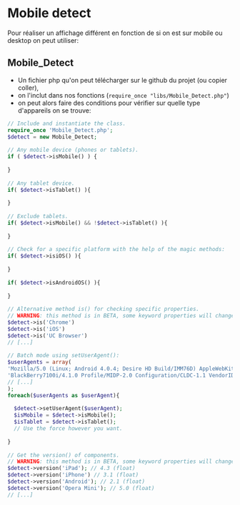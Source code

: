 # Mobile detect

Pour réaliser un affichage différent en fonction de si on est sur mobile ou desktop on peut utiliser:

## Mobile_Detect
- Un fichier php qu'on peut télécharger sur le github du projet (ou copier coller),
- on l'inclut dans nos fonctions (``require_once "libs/Mobile_Detect.php"``) 
- on peut alors faire des conditions pour vérifier sur quelle type d'appareils on se trouve:
```php
// Include and instantiate the class.
require_once 'Mobile_Detect.php';
$detect = new Mobile_Detect;
 
// Any mobile device (phones or tablets).
if ( $detect->isMobile() ) {
 
}
 
// Any tablet device.
if( $detect->isTablet() ){
 
}
 
// Exclude tablets.
if( $detect->isMobile() && !$detect->isTablet() ){
 
}
 
// Check for a specific platform with the help of the magic methods:
if( $detect->isiOS() ){
 
}
 
if( $detect->isAndroidOS() ){
 
}
 
// Alternative method is() for checking specific properties.
// WARNING: this method is in BETA, some keyword properties will change in the future.
$detect->is('Chrome')
$detect->is('iOS')
$detect->is('UC Browser')
// [...]
 
// Batch mode using setUserAgent():
$userAgents = array(
'Mozilla/5.0 (Linux; Android 4.0.4; Desire HD Build/IMM76D) AppleWebKit/535.19 (KHTML, like Gecko) Chrome/18.0.1025.166 Mobile Safari/535.19',
'BlackBerry7100i/4.1.0 Profile/MIDP-2.0 Configuration/CLDC-1.1 VendorID/103',
// [...]
);
foreach($userAgents as $userAgent){
 
  $detect->setUserAgent($userAgent);
  $isMobile = $detect->isMobile();
  $isTablet = $detect->isTablet();
  // Use the force however you want.
 
}
 
// Get the version() of components.
// WARNING: this method is in BETA, some keyword properties will change in the future.
$detect->version('iPad'); // 4.3 (float)
$detect->version('iPhone') // 3.1 (float)
$detect->version('Android'); // 2.1 (float)
$detect->version('Opera Mini'); // 5.0 (float)
// [...]
```